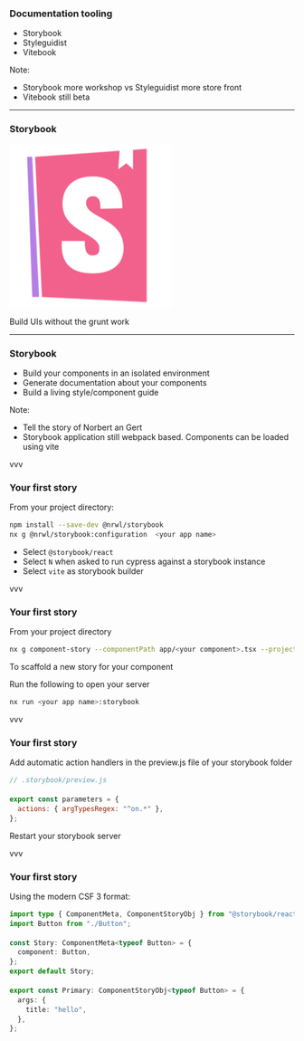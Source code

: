 ### Documentation tooling

- Storybook
- Styleguidist
- Vitebook

Note:

- Storybook more workshop vs Styleguidist more store front
- Vitebook still beta

---

### Storybook

![Storybok logo](img/storybook.png)

Build UIs without the grunt work

---

### Storybook

- Build your components in an isolated environment
- Generate documentation about your components
- Build a living style/component guide

Note:

- Tell the story of Norbert an Gert
- Storybook application still webpack based. Components can be loaded using vite

vvv

### Your first story

From your project directory:

```sh
npm install --save-dev @nrwl/storybook
nx g @nrwl/storybook:configuration  <your app name>
```

- Select `@storybook/react`
- Select `N` when asked to run cypress against a storybook instance
- Select `vite` as storybook builder

vvv

### Your first story

From your project directory

```sh
nx g component-story --componentPath app/<your component>.tsx --project <your app name>
```

To scaffold a new story for your component

Run the following to open your server

```sh
nx run <your app name>:storybook
```

vvv

### Your first story

Add automatic action handlers in the preview.js file of your storybook folder

```js
// .storybook/preview.js

export const parameters = {
  actions: { argTypesRegex: "^on.*" },
};
```

Restart your storybook server

vvv

### Your first story

Using the modern CSF 3 format:

```ts
import type { ComponentMeta, ComponentStoryObj } from "@storybook/react";
import Button from "./Button";

const Story: ComponentMeta<typeof Button> = {
  component: Button,
};
export default Story;

export const Primary: ComponentStoryObj<typeof Button> = {
  args: {
    title: "hello",
  },
};
```
